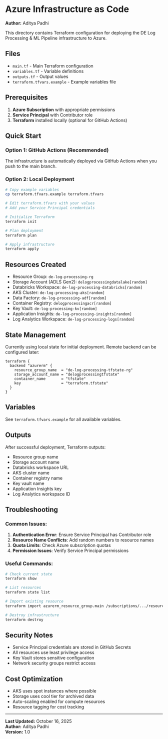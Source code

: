 # Azure Infrastructure as Code
**Author:** Aditya Padhi

This directory contains Terraform configuration for deploying the DE Log Processing & ML Pipeline infrastructure to Azure.

## Files

- `main.tf` - Main Terraform configuration
- `variables.tf` - Variable definitions
- `outputs.tf` - Output values
- `terraform.tfvars.example` - Example variables file

## Prerequisites

1. **Azure Subscription** with appropriate permissions
2. **Service Principal** with Contributor role
3. **Terraform** installed locally (optional for GitHub Actions)

## Quick Start

### Option 1: GitHub Actions (Recommended)
The infrastructure is automatically deployed via GitHub Actions when you push to the main branch.

### Option 2: Local Deployment
```bash
# Copy example variables
cp terraform.tfvars.example terraform.tfvars

# Edit terraform.tfvars with your values
# Add your Service Principal credentials

# Initialize Terraform
terraform init

# Plan deployment
terraform plan

# Apply infrastructure
terraform apply
```

## Resources Created

- Resource Group: `de-log-processing-rg`
- Storage Account (ADLS Gen2): `delogprocessingdatalake[random]`
- Databricks Workspace: `de-log-processing-databricks[random]`
- AKS Cluster: `de-log-processing-aks[random]`
- Data Factory: `de-log-processing-adf[random]`
- Container Registry: `delogprocessingacr[random]`
- Key Vault: `de-log-processing-kv[random]`
- Application Insights: `de-log-processing-insights[random]`
- Log Analytics Workspace: `de-log-processing-logs[random]`

## State Management

Currently using local state for initial deployment. Remote backend can be configured later:

```hcl
terraform {
  backend "azurerm" {
    resource_group_name  = "de-log-processing-tfstate-rg"
    storage_account_name = "delogprocessingtfstate"
    container_name       = "tfstate"
    key                  = "terraform.tfstate"
  }
}
```

## Variables

See `terraform.tfvars.example` for all available variables.

## Outputs

After successful deployment, Terraform outputs:
- Resource group name
- Storage account name
- Databricks workspace URL
- AKS cluster name
- Container registry name
- Key vault name
- Application Insights key
- Log Analytics workspace ID

## Troubleshooting

### Common Issues:

1. **Authentication Error**: Ensure Service Principal has Contributor role
2. **Resource Name Conflicts**: Add random numbers to resource names
3. **Quota Limits**: Check Azure subscription quotas
4. **Permission Issues**: Verify Service Principal permissions

### Useful Commands:

```bash
# Check current state
terraform show

# List resources
terraform state list

# Import existing resource
terraform import azurerm_resource_group.main /subscriptions/.../resourceGroups/de-log-processing-rg

# Destroy infrastructure
terraform destroy
```

## Security Notes

- Service Principal credentials are stored in GitHub Secrets
- All resources use least privilege access
- Key Vault stores sensitive configuration
- Network security groups restrict access

## Cost Optimization

- AKS uses spot instances where possible
- Storage uses cool tier for archived data
- Auto-scaling enabled for compute resources
- Resource tagging for cost tracking

---

**Last Updated:** October 16, 2025  
**Author:** Aditya Padhi  
**Version:** 1.0
